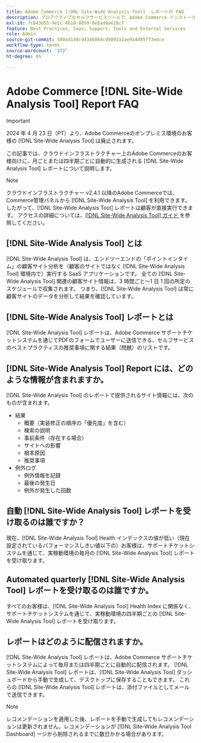 ```yaml
---
title: Adobe Commerce [!DNL Site-Wide Analysis Tool]  レポートの FAQ
description: プロアクティブなセルフサービスツールで、Adobe Commerce インストールのセキュリティと操作性を確保するための詳細なシステムインサイトおよびレコメンデーションが含まれている中央リポジトリである  [!DNL Site-Wide Analysis Tool] について説明します。
exl-id: 7c843d55-9e2c-4b18-8859-0ebad0ae28cf
feature: Best Practices, Saas, Support, Tools and External Services
role: Admin
source-git-commit: 580ad148cd4346868cd9892a1ae9a4d85f73edce
workflow-type: tm+mt
source-wordcount: '372'
ht-degree: 0%

---
```


# Adobe Commerce [!DNL Site-Wide Analysis Tool] Report FAQ

>[!IMPORTANT]
>
>2024 年 4 月 23 日（PT）より、Adobe Commerceのオンプレミス環境のお客様の [!DNL Site-Wide Analysis Tool] は廃止されます。

この記事では、クラウドインフラストラクチャー上のAdobe Commerceのお客様向けに、月ごとまたは四半期ごとに自動的に生成される [!DNL Site-Wide Analysis Tool] レポートについて説明します。

>[!NOTE]
>
>クラウドインフラストラクチャー v2.4.1 以降のAdobe Commerceでは、Commerce管理パネルから [!DNL Site-Wide Analysis Tool] を利用できます。 したがって、[!DNL Site-Wide Analysis Tool] レポートは顧客が直接実行できます。 アクセスの詳細については、[[!DNL Site-Wide Analysis Tool]  ガイド ](https://experienceleague.adobe.com/docs/commerce-operations/tools/site-wide-analysis-tool/access.html?lang=ja) を参照してください。

## [!DNL Site-Wide Analysis Tool] とは

[!DNL Site-Wide Analysis Tool] は、エンドツーエンドの「ポイントインタイム」の顧客サイト分析を（顧客のサイトではなく [!DNL Site-Wide Analysis Tool] 環境内で）実行する SaaS アプリケーションです。 全ての [!DNL Site-Wide Analysis Tool] 関連の顧客サイト情報は、3 時間ごと～1 日 1 回の所定のスケジュールで収集されます。 つまり、[!DNL Site-Wide Analysis Tool] は常に顧客サイトのデータを分析して結果を確認しています。

## [!DNL Site-Wide Analysis Tool] レポートとは

[!DNL Site-Wide Analysis Tool] レポートは、Adobe Commerce サポートチケットシステムを通じてPDFのフォームでユーザーに送信できる、セルフサービスのベストプラクティスの推奨事項に関する結果（問題）のリストです。

## [!DNL Site-Wide Analysis Tool] Report には、どのような情報が含まれますか。

[!DNL Site-Wide Analysis Tool] のレポートで提供されるサイト情報には、次のものが含まれます。

* 結果
   * 概要（実装修正の順序の「優先度」を含む）
   * 検索の説明
   * 事前条件（存在する場合）
   * サイトへの影響
   * 根本原因
   * 推奨事項
* 例外ログ
   * 例外情報を記録
   * 最後の発生日
   * 例外が発生した回数

## 自動 [!DNL Site-Wide Analysis Tool] レポートを受け取るのは誰ですか？

現在、[!DNL Site-Wide Analysis Tool] Health インデックスの値が低い（現在設定されているパフォーマンスしきい値以下の）お客様は、サポートチケットシステムを通じて、実稼動環境の毎月の [!DNL Site-Wide Analysis Tool] レポートを受け取ります。

## Automated quarterly [!DNL Site-Wide Analysis Tool] レポートを受け取るのは誰ですか。

すべてのお客様は、[!DNL Site-Wide Analysis Tool] Health Index に関係なく、サポートチケットシステムを通じて、実稼動環境の四半期ごとの [!DNL Site-Wide Analysis Tool] レポートを受け取ります。

## レポートはどのように配信されますか。

[!DNL Site-Wide Analysis Tool] レポートは、Adobe Commerce サポートチケットシステムによって毎月または四半期ごとに自動的に配信されます。 [!DNL Site-Wide Analysis Tool] レポートは、[!DNL Site-Wide Analysis Tool] ダッシュボードから手動で生成して、デスクトップに保存することもできます。 これらの [!DNL Site-Wide Analysis Tool] レポートは、添付ファイルとしてメールで送信できます。

>[!NOTE]
>
>レコメンデーションを適用した後、レポートを手動で生成してもレコメンデーションは更新されません。レコメンデーションが [!DNL Site-Wide Analysis Tool Dashboard] ージから削除されるまでに数日かかる場合があります。
